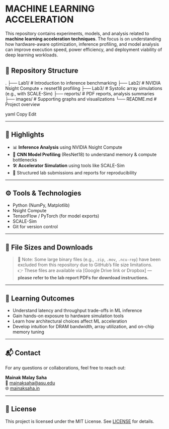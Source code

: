 # MACHINE LEARNING ACCELERATION

This repository contains experiments, models, and analysis related to **machine learning acceleration techniques**. The focus is on understanding how hardware-aware optimization, inference profiling, and model analysis can improve execution speed, power efficiency, and deployment viability of deep learning workloads.

## 📂 Repository Structure

.
├── Lab1/ # Introduction to inference benchmarking
├── Lab2/ # NVIDIA Nsight Compute + resnet18 profiling
├── Lab3/ # Systolic array simulations (e.g., with SCALE-Sim)
├── reports/ # PDF reports, analysis summaries
├── images/ # Supporting graphs and visualizations
└── README.md # Project overview

yaml
Copy
Edit

---

## 🚀 Highlights

- 📊 **Inference Analysis** using NVIDIA Nsight Compute
- 🧠 **CNN Model Profiling** (ResNet18) to understand memory & compute bottlenecks
- 🛠️ **Accelerator Simulation** using tools like SCALE-Sim
- 📁 Structured lab submissions and reports for reproducibility

---

## ⚙️ Tools & Technologies

- Python (NumPy, Matplotlib)
- Nsight Compute
- TensorFlow / PyTorch (for model exports)
- SCALE-Sim
- Git for version control

---

## 📎 File Sizes and Downloads

> 🔴 Note: Some large binary files (e.g., `.zip`, `.mov`, `.ncu-rep`) have been excluded from this repository due to GitHub’s file size limitations.  
> 👉 These files are available via [Google Drive link or Dropbox] — **please refer to the lab report PDFs for download instructions.**

---

## 🧠 Learning Outcomes

- Understand latency and throughput trade-offs in ML inference
- Gain hands-on exposure to hardware simulation tools
- Learn how architectural choices affect ML acceleration
- Develop intuition for DRAM bandwidth, array utilization, and on-chip memory tuning

---

## 📬 Contact

For any questions or collaborations, feel free to reach out:

**Mainak Malay Saha**  
📧 mainaksaha@asu.edu  
🌐 [mainaksaha.in](https://mainaksaha.in)

---

## 📜 License

This project is licensed under the MIT License. See [LICENSE](LICENSE) for details.